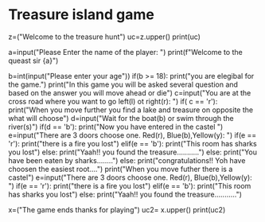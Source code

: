 #                        Treasure island game

z=("Welcome to the treasure hunt")
uc=z.upper()
print(uc)
 
a=input("Please Enter the name of the player: ")
print(f"Welcome to the queast sir {a}")

b=int(input("Please enter your age"))
if(b >= 18):
    print("you are elegibal for the game.")
    print("In this game you will be asked several question and based on the answer you will move ahead or die")
    c=input("You are at the cross road where you want to go left(l) ot right(r): ")
    if( c == 'r'):
        print("When you move further you find a lake and treasure on opposite the what will choose")
        d=input("Wait for the boat(b) or swim through the river(s)")
        if(d == 'b'):
            print("Now you have entered in the castel ")
            e=input("There are 3 doors choose one. Red(r), Blue(b),Yellow(y): ")
            if(e == 'r'):
                print("there is a fire you lost")
            elif(e == 'b'):
                print("This room has sharks you lost")
            else:
                print("Yaah!! you found the treasure...........")
        else:
            print("You have been eaten by sharks........")
    else:
        print("congratulations!! Yoh have choosen the easiest root....")
        print("When you move futher there is a castel")
        e=input("There are 3 doors choose one. Red(r), Blue(b),Yellow(y): ")
        if(e == 'r'):
            print("there is a fire you lost")
        elif(e == 'b'):
            print("This room has sharks you lost")
        else:
            print("Yaah!! you found the treasure...........")

x=("The game ends thanks for playing")
uc2= x.upper()
print(uc2)
